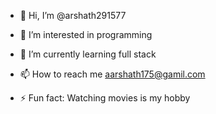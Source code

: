 - 👋 Hi, I’m @arshath291577
- 👀 I’m interested in programming
- 🌱 I’m currently learning full stack
- 📫 How to reach me aarshath175@gamil.com 
  
- ⚡ Fun fact: Watching movies is my hobby

<!---
arshath291577/arshath291577 is a ✨ special ✨ repository because its `README.md` (this file) appears on your GitHub profile.
You can click the Preview link to take a look at your changes.
--->
